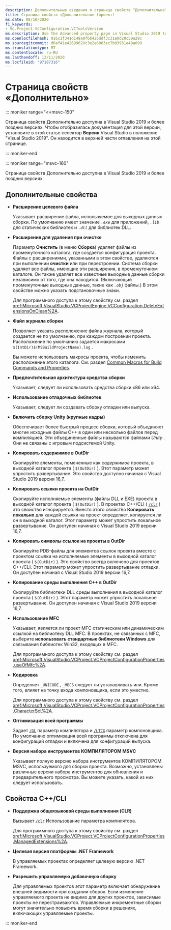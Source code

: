 ```yaml
---
description: Дополнительные сведения о странице свойств "Дополнительно"
title: Страница свойств «Дополнительно» (проект)
ms.date: 08/10/2020
f1_keywords:
- VC.Project.VCConfiguration.VCToolsVersion
ms.description: Use the Advanced property page in Visual Studio 2019 to set various properties for C++ projects.
ms.openlocfilehash: 916c1f341d148a0f6b426ddf3c31e0d20c59a29c
ms.sourcegitcommit: d6af41e42699628c3e2e6063ec7b03931a49a098
ms.translationtype: MT
ms.contentlocale: ru-RU
ms.lasthandoff: 12/11/2020
ms.locfileid: "97187316"
---
```

# <a name="advanced-property-page"></a>Страница свойств «Дополнительно»

::: moniker range="<=msvc-150"

Страница свойств Дополнительно доступна в Visual Studio 2019 и более поздних версиях. Чтобы отобразилась документация для этой версии, установите в этой статье селектор **Версия** Visual Studio в положение "Visual Studio 2019". Он находится в верхней части оглавления на этой странице.

::: moniker-end

::: moniker range="msvc-160"

Страница свойств Дополнительно доступна в Visual Studio 2019 и более поздних версиях.

## <a name="advanced-properties"></a>Дополнительные свойства

- **Расширение целевого файла**

   Указывает расширение файла, используемое для выходных данных сборки. По умолчанию имеет значение *`.exe`* для приложений, *`.lib`* для статических библиотек и *`.dll`* для библиотек DLL.

- **Расширения для удаления при очистке**

   Параметр **Очистить** (в меню **Сборка**) удаляет файлы из промежуточного каталога, где создается конфигурация проекта. Файлы с расширениями, указанными в этом свойстве, удаляются при выполнении **очистки** или при перестроении. Система сборки удаляет все файлы, имеющие эти расширения, в промежуточном каталоге. Он также удаляет все известные выходные данные сборки независимо от того, где она находится. (Включающий промежуточные выходные данные, такие как *`.obj`* файлы.) В этом свойстве можно указать подстановочные знаки.

   Для программного доступа к этому свойству см. раздел <xref:Microsoft.VisualStudio.VCProjectEngine.VCConfiguration.DeleteExtensionsOnClean%2A>.

- **Файл журнала сборки**

   Позволяет указать расположение файла журнала, который создается не по умолчанию, при каждом построении проекта. Расположение по умолчанию задается макросами `$(IntDir)$(MSBuildProjectName).log` .

   Вы можете использовать макросы проекта, чтобы изменить расположение этого каталога. См. раздел [Common Macros for Build Commands and Properties](common-macros-for-build-commands-and-properties.md).

- **Предпочтительная архитектура средства сборки**

   Указывает, следует ли использовать средства сборки x86 или x64.

- **Использование отладочных библиотек**

   Указывает, следует ли создавать сборку отладки или выпуска.

- **Включить сборку Unity (крупные кадры)**

   Обеспечивает более быстрый процесс сборки, который объединяет многие исходные файлы C++ в один или несколько файлов перед компиляцией. Эти объединенные файлы называются файлами *Unity* . Они не связаны с игровым подсистемой Unity.

- **Копировать содержимое в OutDir**

   Скопируйте элементы, помеченные как *содержимое* проекта, в выходной каталог проекта ( `$(OutDir)` ). Этот параметр может упростить развертывание. Это свойство доступно начиная с Visual Studio 2019 версии 16,7.

- **Копировать ссылки проекта на OutDir**

   Скопируйте исполняемые элементы (файлы DLL и EXE) проекта в выходной каталог проекта ( `$(OutDir)` ). В проектах C++/CLI ( [`/clr`](clr-common-language-runtime-compilation.md) ) это свойство игнорируется. Вместо этого свойство **Копировать локально** для каждой ссылки на проект определяет, копируется ли он в выходной каталог. Этот параметр может упростить локальное развертывание. Он доступен начиная с Visual Studio 2019 версии 16,7.

- **Копировать символы ссылок на проекты в OutDir**

   Скопируйте PDB-файлы для элементов ссылок проекта вместе с проектом ссылки на исполняемые элементы в выходной каталог проекта ( `$(OutDir)` ). Это свойство всегда включено для проектов C++/CLI. Этот параметр может упростить развертывание отладки. Он доступен начиная с Visual Studio 2019 версии 16,7.

- **Копирование среды выполнения C++ в OutDir**

   Скопируйте библиотеки DLL среды выполнения в выходной каталог проекта ( `$(OutDir)` ). Этот параметр может упростить локальное развертывание. Он доступен начиная с Visual Studio 2019 версии 16,7.

- **Использование MFC**

   Указывает, является ли проект MFC статическим или динамическим ссылкой на библиотеку DLL MFC. В проектах, не связанных с MFC, выберите **использовать стандартные библиотеки Windows** для связывания библиотек Win32, входящих в MFC.

   Для программного доступа к этому свойству см. раздел <xref:Microsoft.VisualStudio.VCProject.VCProjectConfigurationProperties.useOfMfc%2A>.

- **Кодировка**

   Определяет `_UNICODE` , `_MBCS` следует ли устанавливать или. Кроме того, влияет на точку входа компоновщика, если это уместно.

   Для программного доступа к этому свойству см. раздел <xref:Microsoft.VisualStudio.VCProject.VCProjectConfigurationProperties.CharacterSet%2A>.

- **Оптимизация всей программы**

   Задает [`/GL`](gl-whole-program-optimization.md) параметр компилятора и [`/LTCG`](ltcg-link-time-code-generation.md) параметр компоновщика. По умолчанию оптимизация всей программы отключена для конфигураций отладки и включена для конфигураций выпуска.

- **Версия набора инструментов КОМПИЛЯТОРОМ MSVC**

   Указывает полную версию набора инструментов КОМПИЛЯТОРОМ MSVC, используемого для сборки проекта. Возможно, установлены различные версии набора инструментов для обновления и предварительного просмотра. Вы можете указать, какой из них следует использовать.

## <a name="ccli-properties"></a>Свойства C++/CLI

- **Поддержка общеязыковой среды выполнения (CLR)**

   Вызывает [`/clr`](clr-common-language-runtime-compilation.md) Использование параметра компилятора.

   Для программного доступа к этому свойству см. раздел <xref:Microsoft.VisualStudio.VCProject.VCProjectConfigurationProperties.ManagedExtensions%2A>.

- **Целевая версия платформы .NET Framework**

   В управляемых проектах определяет целевую версию .NET Framework.

- **Разрешить управляемую добавочную сборку**

   Для управляемых проектов этот параметр включает обнаружение внешней видимости при создании сборок. Если изменение управляемого проекта не видимо для других проектов, зависимые проекты не перестраиваются. Управляемые инкрементные сборки могут значительно повысить время сборки в решениях, включающих управляемые проекты.

::: moniker-end
